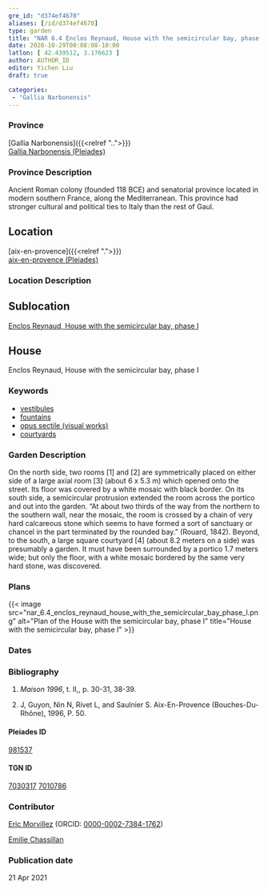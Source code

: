 ```yaml
---
gre_id: "d374ef4670"
aliases: [/id/d374ef4670]
type: garden
title: "NAR 6.4 Enclos Reynaud, House with the semicircular bay, phase I"
date: 2020-10-29T00:08:08-10:00
latlon: [ 42.439512, 3.176623 ]
author: AUTHOR_ID
editor: Yichen Liu
draft: true

categories:
 - "Gallia Narbonensis"
---
```


### Province

[Gallia Narbonensis]({{<relref "..">}}) \
[Gallia Narbonensis (Pleiades)](https://pleiades.stoa.org/places/981537)

### Province Description

Ancient Roman colony (founded 118 BCE) and senatorial province located in modern southern France, along the Mediterranean. This province had stronger cultural and political ties to Italy than the rest of Gaul.

## Location

[aix-en-provence]({{<relref ".">}}) \
[aix-en-provence (Pleiades)]()

### Location Description

<!--### Location Description-->

<!-- LEAVE THIS BLANK FOR NOW -->

## Sublocation

[Enclos Reynaud, House with the semicircular bay, phase I](#)

<!--### Sublocation Description-->

<!-- DESCRIPTION -->

## House

Enclos Reynaud, House with the semicircular bay, phase I



### Keywords

- [vestibules](http://vocab.getty.edu/page/aat/300083076)
- [fountains](http://vocab.getty.edu/page/aat/300006179)
- [opus sectile (visual works)](http://vocab.getty.edu/page/aat/300254462)
- [courtyards](http://vocab.getty.edu/page/aat/300004095)






### Garden Description

On the north side, two rooms [1] and [2] are symmetrically placed on either side of a large axial room [3] (about 6 x 5.3 m) which opened onto the street. Its floor was covered by a white mosaic with black border. On its south side, a semicircular protrusion extended the room across the portico and out into the garden. “At about two thirds of the way from the northern to the southern wall, near the mosaic, the room is crossed by a chain of very hard calcareous stone which seems to have formed a sort of sanctuary or chancel in the part terminated by the rounded bay.” (Rouard, 1842).  Beyond, to the south, a large square courtyard [4] (about 8.2 meters on a side) was presumably a garden. It must have been surrounded by a portico 1.7 meters wide; but  only the floor, with a white mosaic bordered by the same very hard stone, was discovered.

<!--### Maps-->

<!--
OLD WAY (DO NOT USE)
![alt_text](../../images/image_name.ext)
*CAPTION*

NEW WAY ↓↓↓↓
{{< image src="image_name.ext" alt="ALT_TEXT" title="CAPTION" >}}
-->

### Plans


{{< image src="nar_6.4_enclos_reynaud_house_with_the_semicircular_bay_phase_I.png" alt="Plan of the House with the semicircular bay, phase I" title="House with the semicircular bay, phase I" >}}


<!--### Images-->
<!--
OLD WAY (DO NOT USE)
![alt_text](../../images/image_name.ext)
*CAPTION*

NEW WAY ↓↓↓↓
{{< image src="image_name.ext" alt="ALT_TEXT" title="CAPTION" >}}
-->

### Dates



### Bibliography

1. *Maison 1996*, t. II,, p. 30-31, 38-39.


2. J, Guyon, Nin N, Rivet L, and Saulnier S. Aix-En-Provence (Bouches-Du-Rhône), 1996, P. 50.


#### Pleiades ID

[981537](https://pleiades.stoa.org/places/981537)

#### TGN ID

[7030317](http://vocab.getty.edu/page/tgn/7030317)
[7010786](http://vocab.getty.edu/page/tgn/7010786)

### Contributor

[Eric Morvillez](link) (ORCID: [0000-0002-7384-1762](https://orcid.org/0000-0002-7384-1762))

[Emilie Chassillan](link)
### Publication date


21 Apr 2021

<!--### Related articles-->

<!-- Links to other related articles. Leave blank for now -->